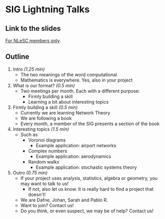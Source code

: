 # SIG Lightning Talks

## Link to the slides

[For NLeSC members only](https://nlesc.sharepoint.com/:p:/s/statistics/EZZ09GgcLlFEvWqMF6meSDgBSjWkaTriFZcoqV-4hXKdFQ?e=yIZ8Fw).

## Outline

1. Intro _(1.25 min)_
    - The two meanings of the word computational
    - Mathematics is everywhere. Yes, also in your project
2. What is our format? _(0.5 min)_
    - Two meetings per month. Each with a different purpose:
        - Firmly building a skill
        - Learning a bit about interesting topics
3. Firmly building a skill _(0.5 min)_
    - Currently we are learning Network Theory
    - We are following a book
    - Every month, a member of the SIG presents a section of the book
4. Interesting topics _(1.5 min)_
    - Such as
        - Voronoi diagrams
            - Example application: airport networks
        - Complex numbers
            - Example application: aerodynamics
        - Random walks
            - Example application: stochastic systems theory
5. Outro _(0.75 min)_
    - If your project uses analysis, statistics, algebra or geometry, you may want to talk to us!
        - If not, also let us know. It is really hard to find a project that doesn't!
    - We are Dafne, Johan, Sarah and Pablo R.
    - Want to join? Contact us!
    - Do you think, or even suspect, we may be of help? Contact us!
